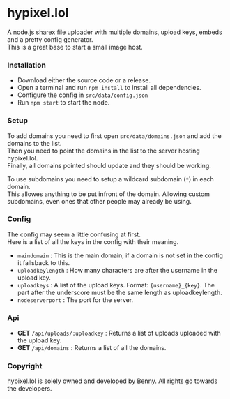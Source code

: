 # hypixel.lol
A node.js sharex file uploader with multiple domains, upload keys, embeds and a pretty config generator.  
This is a great base to start a small image host.  

### Installation
- Download either the source code or a release.
- Open a terminal and run `npm install` to install all dependencies.
- Configure the config in `src/data/config.json`
- Run `npm start` to start the node.

### Setup
To add domains you need to first open `src/data/domains.json` and add the domains to the list.  
Then you need to point the domains in the list to the server hosting hypixel.lol.  
Finally, all domains pointed should update and they should be working.  

To use subdomains you need to setup a wildcard subdomain (`*`) in each domain.  
This allowes anything to be put infront of the domain. Allowing custom subdomains, even ones that other people may already be using.

### Config
The config may seem a little confusing at first.  
Here is a list of all the keys in the config with their meaning.  

- `maindomain` : This is the main domain, if a domain is not set in the config it fallsback to this.  
- `uploadkeylength` : How many characters are after the username in the upload key.  
- `uploadkeys` : A list of the upload keys. Format: `{username}_{key}`. The part after the underscore must be the same length as uploadkeylength.  
- `nodeserverport` : The port for the server.

### Api
- **GET** `/api/uploads/:uploadkey` : Returns a list of uploads uploaded with the upload key.
- **GET** `/api/domains` : Returns a list of all the domains.

### Copyright
hypixel.lol is solely owned and developed by Benny. All rights go towards the developers.


